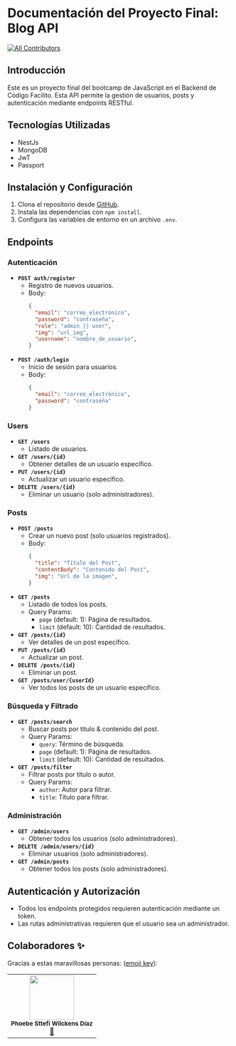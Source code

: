 # Documentación del Proyecto Final: Blog API

<!-- DOCS-IGNORE:start -->
<!-- ALL-CONTRIBUTORS-BADGE:START - Do not remove or modify this section -->
[![All Contributors](https://img.shields.io/badge/all_contributors-1-orange.svg?style=flat-square)](#contributors-)
<!-- ALL-CONTRIBUTORS-BADGE:END -->
<!-- DOCS-IGNORE:end -->

## Introducción

Este es un proyecto final del bootcamp de JavaScript en el Backend de Código Facilito. Esta API permite la gestión de usuarios, posts y autenticación mediante endpoints RESTful.

## Tecnologías Utilizadas

- NestJs
- MongoDB
- JwT
- Passport

## Instalación y Configuración

1. Clona el repositorio desde [GitHub](https://github.com/Phoebe-WD/api-blog-nestjs).
2. Instala las dependencias con `npm install`.
3. Configura las variables de entorno en un archivo `.env`.

## Endpoints

### Autenticación

- **`POST auth/register`**
  - Registro de nuevos usuarios.
  - Body:
    ```json
    {
      "email": "correo_electrónico",
      "password": "contraseña",
      "role": "admin || user",
      "img": "url_img",
      "username": "nombre_de_usuario",
    }
    ```
- **`POST /auth/login`**
  - Inicio de sesión para usuarios.
  - Body:
    ```json
    {
      "email": "correo_electrónico",
      "password": "contraseña"
    }
    ```

### Users

- **`GET /users`**
  - Listado de usuarios.
- **`GET /users/{id}`**
  - Obtener detalles de un usuario específico.
- **`PUT /users/{id}`**
  - Actualizar un usuario específico.
- **`DELETE /users/{id}`**
  - Eliminar un usuario (solo administradores).

### Posts

- **`POST /posts`**
  - Crear un nuevo post (solo usuarios registrados).
  - Body:
    ```json
    {
      "title": "Título del Post",
      "contentBody": "Contenido del Post",
      "img": "Url de la imagen",
    }
    ```
- **`GET /posts`**
  - Listado de todos los posts.
  - Query Params:
    - `page` (default: 1): Página de resultados.
    - `limit` (default: 10): Cantidad de resultados.
- **`GET /posts/{id}`**
  - Ver detalles de un post específico.
- **`PUT /posts/{id}`**
  - Actualizar un post.
- **`DELETE /posts/{id}`**
  - Eliminar un post.
- **`GET /posts/user/{userId}`**
  - Ver todos los posts de un usuario específico.

### Búsqueda y Filtrado

- **`GET /posts/search`**
  - Buscar posts por título & contenido del post.
  - Query Params:
    - `query`: Término de búsqueda.
    - `page` (default: 1): Página de resultados.
    - `limit` (default: 10): Cantidad de resultados.
- **`GET /posts/filter`**
  - Filtrar posts por título o autor.
  - Query Params:
    - `author`: Autor para filtrar.
    - `title`: Título para filtrar.

### Administración

- **`GET /admin/users`**
  - Obtener todos los usuarios (solo administradores).
- **`DELETE /admin/users/{id}`**
  - Eliminar usuarios (solo administradores).
- **`GET /admin/posts`**
  - Obtener todos los posts (solo administradores).

## Autenticación y Autorización

- Todos los endpoints protegidos requieren autenticación mediante un token.
- Las rutas administrativas requieren que el usuario sea un administrador.


## Colaboradores ✨

Gracias a estas maravillosas personas: ([emoji key](https://allcontributors.org/docs/en/emoji-key)):

<!-- ALL-CONTRIBUTORS-LIST:START - Do not remove or modify this section -->
<!-- prettier-ignore-start -->
<!-- markdownlint-disable -->
<!-- markdownlint-enable -->
<!-- prettier-ignore-end -->
<!-- ALL-CONTRIBUTORS-LIST:END -->

<table>
  <tr>
    <td align="center"><img src="https://avatars.githubusercontent.com/u/68600680?v=4" width="100px;" alt=""/><br /><sub><b>Phoebe Sttefi Wilckens Díaz</b></sub></a><br /><a href="https://github.com/Phoebe-WD/api-blog-nestjs" title="Documentation">📖</td>
  </tr>
</table>

<!-- DOCS-IGNORE:end -->